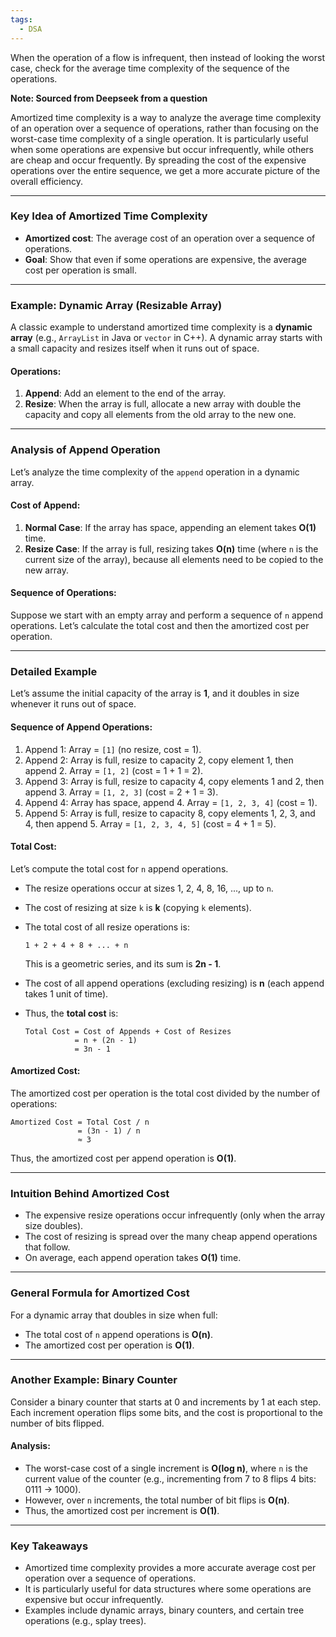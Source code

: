 ```yaml
---
tags:
  - DSA
---
```

When the operation of a flow is infrequent, then instead of looking the worst case, check for the average time complexity of the sequence of the operations.

**Note: Sourced from Deepseek from a question**

Amortized time complexity is a way to analyze the average time complexity of an operation over a sequence of operations, rather than focusing on the worst-case time complexity of a single operation. It is particularly useful when some operations are expensive but occur infrequently, while others are cheap and occur frequently. By spreading the cost of the expensive operations over the entire sequence, we get a more accurate picture of the overall efficiency.

---

### Key Idea of Amortized Time Complexity
- **Amortized cost**: The average cost of an operation over a sequence of operations.
- **Goal**: Show that even if some operations are expensive, the average cost per operation is small.

---

### Example: Dynamic Array (Resizable Array)
A classic example to understand amortized time complexity is a **dynamic array** (e.g., `ArrayList` in Java or `vector` in C++). A dynamic array starts with a small capacity and resizes itself when it runs out of space.

#### Operations:
1. **Append**: Add an element to the end of the array.
2. **Resize**: When the array is full, allocate a new array with double the capacity and copy all elements from the old array to the new one.

---

### Analysis of Append Operation
Let’s analyze the time complexity of the `append` operation in a dynamic array.

#### Cost of Append:
1. **Normal Case**: If the array has space, appending an element takes **O(1)** time.
2. **Resize Case**: If the array is full, resizing takes **O(n)** time (where `n` is the current size of the array), because all elements need to be copied to the new array.

#### Sequence of Operations:
Suppose we start with an empty array and perform a sequence of `n` append operations. Let’s calculate the total cost and then the amortized cost per operation.

---

### Detailed Example
Let’s assume the initial capacity of the array is **1**, and it doubles in size whenever it runs out of space.

#### Sequence of Append Operations:
1. Append 1: Array = `[1]` (no resize, cost = 1).
2. Append 2: Array is full, resize to capacity 2, copy element 1, then append 2. Array = `[1, 2]` (cost = 1 + 1 = 2).
3. Append 3: Array is full, resize to capacity 4, copy elements 1 and 2, then append 3. Array = `[1, 2, 3]` (cost = 2 + 1 = 3).
4. Append 4: Array has space, append 4. Array = `[1, 2, 3, 4]` (cost = 1).
5. Append 5: Array is full, resize to capacity 8, copy elements 1, 2, 3, and 4, then append 5. Array = `[1, 2, 3, 4, 5]` (cost = 4 + 1 = 5).

#### Total Cost:
Let’s compute the total cost for `n` append operations.

- The resize operations occur at sizes 1, 2, 4, 8, 16, ..., up to `n`.
- The cost of resizing at size `k` is **k** (copying `k` elements).
- The total cost of all resize operations is:
  ```
  1 + 2 + 4 + 8 + ... + n
  ```
  This is a geometric series, and its sum is **2n - 1**.

- The cost of all append operations (excluding resizing) is **n** (each append takes 1 unit of time).

- Thus, the **total cost** is:
  ```
  Total Cost = Cost of Appends + Cost of Resizes
             = n + (2n - 1)
             = 3n - 1
  ```

#### Amortized Cost:
The amortized cost per operation is the total cost divided by the number of operations:
```
Amortized Cost = Total Cost / n
               = (3n - 1) / n
               ≈ 3
```
Thus, the amortized cost per append operation is **O(1)**.

---

### Intuition Behind Amortized Cost
- The expensive resize operations occur infrequently (only when the array size doubles).
- The cost of resizing is spread over the many cheap append operations that follow.
- On average, each append operation takes **O(1)** time.

---

### General Formula for Amortized Cost
For a dynamic array that doubles in size when full:
- The total cost of `n` append operations is **O(n)**.
- The amortized cost per operation is **O(1)**.

---

### Another Example: Binary Counter
Consider a binary counter that starts at 0 and increments by 1 at each step. Each increment operation flips some bits, and the cost is proportional to the number of bits flipped.

#### Analysis:
- The worst-case cost of a single increment is **O(log n)**, where `n` is the current value of the counter (e.g., incrementing from 7 to 8 flips 4 bits: 0111 → 1000).
- However, over `n` increments, the total number of bit flips is **O(n)**.
- Thus, the amortized cost per increment is **O(1)**.

---

### Key Takeaways
- Amortized time complexity provides a more accurate average cost per operation over a sequence of operations.
- It is particularly useful for data structures where some operations are expensive but occur infrequently.
- Examples include dynamic arrays, binary counters, and certain tree operations (e.g., splay trees).